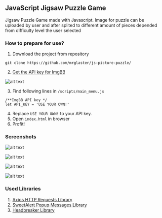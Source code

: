 ## JavaScript Jigsaw Puzzle Game
Jigsaw Puzzle Game made with Javascript. Image for puzzle can be uploaded by user and after splited to different amount of pieces depended from difficulty level the user selected

### How to prepare for use? 

1) Download the project from repository 

  ```git clone https://github.com/mrglaster/js-picture-puzzle/```

2) [Get the API key for ImgBB](https://imgbb.com/api)

![alt text](https://github.com/mrglaster/js-picture-puzzle/blob/main/readme_images/image_5.png)

3) Find following lines in ```/scripts/main_menu.js```

  ```
  /**ImgBB API key */
  let API_KEY = 'USE YOUR OWN!'
  ```
4) Replace ```USE YOUR OWN!``` to your API key.
5) Open ```index.html``` in browser
6) Profit!

### Screenshots

![alt text](https://github.com/mrglaster/js-picture-puzzle/blob/main/readme_images/image_1.png)

![alt text](https://github.com/mrglaster/js-picture-puzzle/blob/main/readme_images/image_2.png)

![alt text](https://github.com/mrglaster/js-picture-puzzle/blob/main/readme_images/image_3.png)

![alt text](https://github.com/mrglaster/js-picture-puzzle/blob/main/readme_images/image_4.png)


### Used Libraries

1) [Axios HTTP Requests Library](https://github.com/axios/axios)
2) [SweetAlert Popup Messages Library](https://sweetalert.js.org/)
3) [Headbreaker Library](https://github.com/flbulgarelli/headbreaker)
